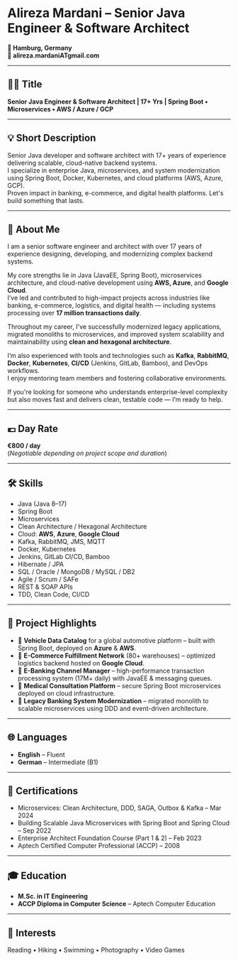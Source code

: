 # Alireza Mardani – Senior Java Engineer & Software Architect

**📍 Hamburg, Germany**  
**📧 alireza.mardaniATgmail.com**  

---

## 🧑‍💻 Title

**Senior Java Engineer & Software Architect | 17+ Yrs | Spring Boot • Microservices • AWS / Azure / GCP**

---

## 💡 Short Description

Senior Java developer and software architect with 17+ years of experience delivering scalable, cloud-native backend systems.  
I specialize in enterprise Java, microservices, and system modernization using Spring Boot, Docker, Kubernetes, and cloud platforms (AWS, Azure, GCP).  
Proven impact in banking, e-commerce, and digital health platforms. Let's build something that lasts.

---

## 📝 About Me

I am a senior software engineer and architect with over 17 years of experience designing, developing, and modernizing complex backend systems.

My core strengths lie in Java (JavaEE, Spring Boot), microservices architecture, and cloud-native development using **AWS, Azure**, and **Google Cloud**.  
I’ve led and contributed to high-impact projects across industries like banking, e-commerce, logistics, and digital health — including systems processing over **17 million transactions daily**.

Throughout my career, I've successfully modernized legacy applications, migrated monoliths to microservices, and improved system scalability and maintainability using **clean and hexagonal architecture**.

I’m also experienced with tools and technologies such as **Kafka**, **RabbitMQ**, **Docker**, **Kubernetes**, **CI/CD** (Jenkins, GitLab, Bamboo), and DevOps workflows.  
I enjoy mentoring team members and fostering collaborative environments.

If you're looking for someone who understands enterprise-level complexity but also moves fast and delivers clean, testable code — I’m ready to help.

---

## 💶 Day Rate

**€800 / day**  
(*Negotiable depending on project scope and duration*)

---

## 🛠 Skills

- Java (Java 8–17)
- Spring Boot
- Microservices
- Clean Architecture / Hexagonal Architecture
- Cloud: **AWS**, **Azure**, **Google Cloud**
- Kafka, RabbitMQ, JMS, MQTT
- Docker, Kubernetes
- Jenkins, GitLab CI/CD, Bamboo
- Hibernate / JPA
- SQL / Oracle / MongoDB / MySQL / DB2
- Agile / Scrum / SAFe
- REST & SOAP APIs
- TDD, Clean Code, CI/CD

---

## 📁 Project Highlights

- 🔹 **Vehicle Data Catalog** for a global automotive platform – built with Spring Boot, deployed on **Azure** & **AWS**.
- 🔹 **E-Commerce Fulfillment Network** (80+ warehouses) – optimized logistics backend hosted on **Google Cloud**.
- 🔹 **E-Banking Channel Manager** – high-performance transaction processing system (17M+ daily) with JavaEE & messaging queues.
- 🔹 **Medical Consultation Platform** – secure Spring Boot microservices deployed on cloud infrastructure.
- 🔹 **Legacy Banking System Modernization** – migrated monolith to scalable microservices using DDD and event-driven architecture.

---

## 🌐 Languages

- **English** – Fluent  
- **German** – Intermediate (B1)

---

## 📜 Certifications

- Microservices: Clean Architecture, DDD, SAGA, Outbox & Kafka – Mar 2024  
- Building Scalable Java Microservices with Spring Boot and Spring Cloud – Sep 2022  
- Enterprise Architect Foundation Course (Part 1 & 2) – Feb 2023  
- Aptech Certified Computer Professional (ACCP) – 2008  

---

## 🎓 Education

- **M.Sc. in IT Engineering**  
- **ACCP Diploma in Computer Science** – Aptech Computer Education

---

## 🎯 Interests

Reading • Hiking • Swimming • Photography • Video Games
